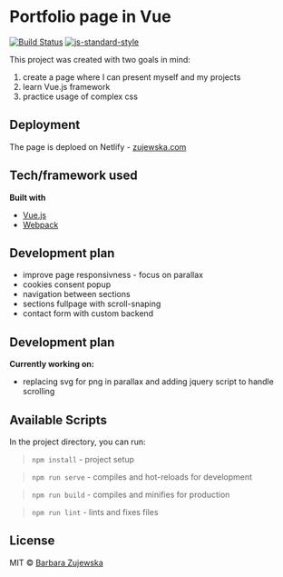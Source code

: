 # Portfolio page in Vue

[![Build Status](https://travis-ci.com/travis-ci/travis-web.svg?branch=master)](https://travis-ci.com/travis-ci/travis-web)
[![js-standard-style](https://img.shields.io/badge/code%20style-standard-brightgreen.svg?style=flat)](https://github.com/feross/standard)

This project was created with two goals in mind:
1. create a page where I can present myself and my projects 
2. learn Vue.js framework
3. practice usage of complex css

## Deployment

The page is deploed on Netlify - [zujewska.com](https://zujewska.com/)

## Tech/framework used
<b>Built with</b>
- [Vue.js](https://vuejs.org/)
- [Webpack](https://webpack.js.org/)

## Development plan
- improve page responsivness - focus on parallax 
- cookies consent popup
- navigation between sections
- sections fullpage with scroll-snaping
- contact form with custom backend

## Development plan
**Currently working on:**
- replacing svg for png in parallax and adding jquery script to handle scrolling

## Available Scripts
In the project directory, you can run:

> `npm install` - project setup

> `npm run serve` - compiles and hot-reloads for development

> `npm run build` - compiles and minifies for production

> `npm run lint` - lints and fixes files


## License
MIT © [Barbara Zujewska]()
